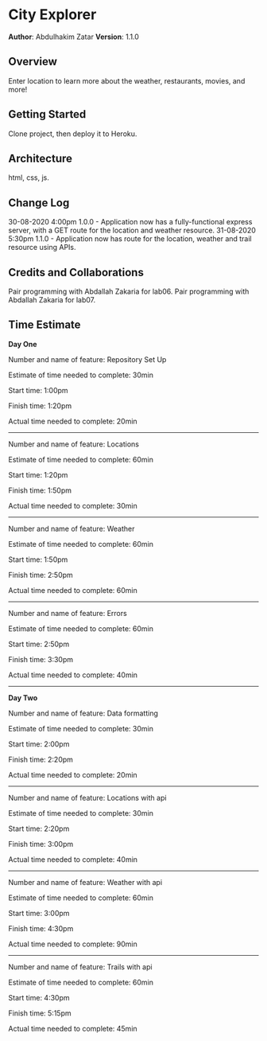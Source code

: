 # City Explorer

**Author**: Abdulhakim Zatar
**Version**: 1.1.0

## Overview
 Enter location to learn more about the weather, restaurants, movies, and more!

## Getting Started
Clone project, then deploy it to Heroku.

## Architecture
html, css, js.

## Change Log
30-08-2020 4:00pm 1.0.0 - Application now has a fully-functional express server, with a GET route for the location and weather resource.
31-08-2020 5:30pm 1.1.0 - Application now has route for the location, weather and trail resource using APIs.

## Credits and Collaborations
Pair programming with Abdallah Zakaria for lab06.
Pair programming with Abdallah Zakaria for lab07.

## Time Estimate

**Day One**

Number and name of feature: Repository Set Up

Estimate of time needed to complete: 30min

Start time: 1:00pm

Finish time: 1:20pm

Actual time needed to complete: 20min

---

Number and name of feature: Locations

Estimate of time needed to complete: 60min

Start time: 1:20pm

Finish time: 1:50pm

Actual time needed to complete: 30min

---

Number and name of feature: Weather

Estimate of time needed to complete: 60min

Start time: 1:50pm

Finish time: 2:50pm

Actual time needed to complete: 60min

---

Number and name of feature: Errors

Estimate of time needed to complete: 60min

Start time: 2:50pm

Finish time: 3:30pm

Actual time needed to complete: 40min

------

**Day Two**

Number and name of feature: Data formatting

Estimate of time needed to complete: 30min

Start time: 2:00pm

Finish time: 2:20pm

Actual time needed to complete: 20min

---

Number and name of feature: Locations with api

Estimate of time needed to complete: 30min

Start time: 2:20pm

Finish time: 3:00pm

Actual time needed to complete: 40min

---

Number and name of feature: Weather with api

Estimate of time needed to complete: 60min

Start time: 3:00pm

Finish time: 4:30pm

Actual time needed to complete: 90min

---

Number and name of feature: Trails with api

Estimate of time needed to complete: 60min

Start time: 4:30pm

Finish time: 5:15pm

Actual time needed to complete: 45min
